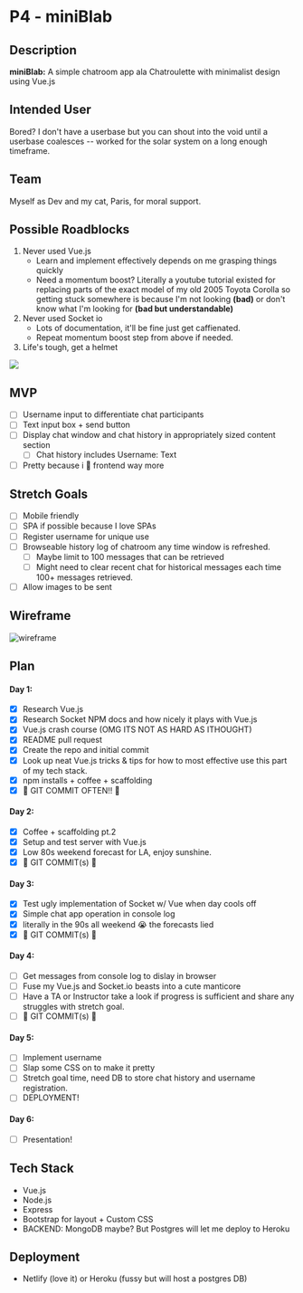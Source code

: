 # P4 - miniBlab

## Description
**miniBlab:**  A simple chatroom app ala Chatroulette with minimalist design using Vue.js

## Intended User
Bored? I don't have a userbase but you can shout into the void until a userbase coalesces -- worked for the solar system on a long enough timeframe.

## Team
Myself as Dev and my cat, Paris, for moral support.

## Possible Roadblocks
1. Never used Vue.js
    * Learn and implement effectively depends on me grasping things quickly
    * Need a momentum boost? Literally a youtube tutorial existed for replacing parts of the exact model of my old 2005 Toyota Corolla so getting stuck somewhere is because I'm not looking **(bad)** or don't know what I'm looking for **(bad but understandable)**
2. Never used Socket io
    * Lots of documentation, it'll be fine just get caffienated. 
    * Repeat momentum boost step from above if needed.
3. Life's tough, get a helmet

![](https://media1.tenor.com/images/3e8ae9316032197b00ee6488d2f360cc/tenor.gif)


## MVP
- [ ] Username input to differentiate chat participants
- [ ] Text input box + send button 
- [ ] Display chat window and chat history in appropriately sized content section
    - [ ] Chat history includes Username: Text
- [ ] Pretty because i 💖 frontend way more

## Stretch Goals
- [ ] Mobile friendly
- [ ] SPA if possible because I love SPAs
- [ ] Register username for unique use
- [ ] Browseable history log of chatroom any time window is refreshed.
    - [ ] Maybe limit to 100 messages that can be retrieved
    - [ ] Might need to clear recent chat for historical messages each time 100+ messages retrieved.
- [ ] Allow images to be sent 

## Wireframe

![wireframe](https://github.com/jimmygranadino/seir_526_p4/blob/master/wireframe/wireframe-spa.png)

## Plan
#### Day 1:
- [x] Research Vue.js
- [x] Research Socket NPM docs and how nicely it plays with Vue.js
- [x] Vue.js crash course (OMG ITS NOT AS HARD AS ITHOUGHT)
- [x] README pull request
- [x] Create the repo and initial commit
- [x] Look up neat Vue.js tricks & tips for how to most effective use this part of my tech stack.
- [x] npm installs + coffee + scaffolding
- [x] 🌊 GIT COMMIT OFTEN!! 🌊

#### Day 2:
- [x] Coffee + scaffolding pt.2
- [x] Setup and test server with Vue.js
- [x] Low 80s weekend forecast for LA, enjoy sunshine.
- [x] 🌊 GIT COMMIT(s) 🌊

#### Day 3:
- [x] Test ugly implementation of Socket w/ Vue when day cools off
- [x] Simple chat app operation in console log
- [x] literally in the 90s all weekend 😭 the forecasts lied
- [x] 🌊 GIT COMMIT(s) 🌊

#### Day 4:
- [ ] Get messages from console log to dislay in browser
- [ ] Fuse my Vue.js and Socket.io beasts into a cute manticore
- [ ] Have a TA or Instructor take a look if progress is sufficient and share any struggles with stretch goal.
- [ ] 🌊 GIT COMMIT(s) 🌊

#### Day 5: 
- [ ] Implement username
- [ ] Slap some CSS on to make it pretty
- [ ] Stretch goal time, need DB to store chat history and username registration.
- [ ] DEPLOYMENT!

#### Day 6:
- [ ] Presentation!


## Tech Stack
* Vue.js
* Node.js
* Express
* Bootstrap for layout + Custom CSS
* BACKEND: MongoDB maybe? But Postgres will let me deploy to Heroku

## Deployment
* Netlify (love it) or Heroku (fussy but will host a postgres DB)